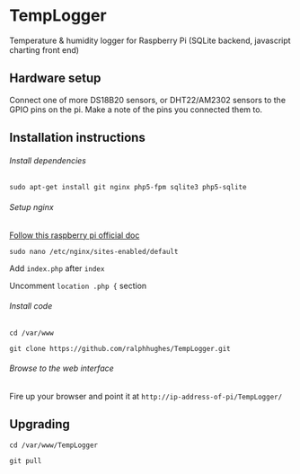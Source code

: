 # TempLogger
Temperature &amp; humidity logger for Raspberry Pi (SQLite backend, javascript charting front end)


## Hardware setup
Connect one of more DS18B20 sensors, or DHT22/AM2302 sensors to the GPIO pins on the pi. Make a note of the pins you connected them to.

## Installation instructions

###### Install dependencies
`sudo apt-get install git nginx php5-fpm sqlite3 php5-sqlite`


###### Setup nginx
[Follow this raspberry pi official doc](https://www.raspberrypi.org/documentation/remote-access/web-server/nginx.md)

`sudo nano /etc/nginx/sites-enabled/default`

Add `index.php` after `index`

Uncomment `location .php {` section

###### Install code
`cd /var/www`

`git clone https://github.com/ralphhughes/TempLogger.git`


###### Browse to the web interface

Fire up your browser and point it at `http://ip-address-of-pi/TempLogger/`


## Upgrading

`cd /var/www/TempLogger`

`git pull`